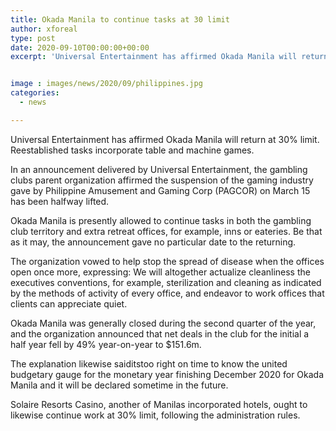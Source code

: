 ```yaml
---
title: Okada Manila to continue tasks at 30 limit
author: xforeal 
type: post
date: 2020-09-10T00:00:00+00:00
excerpt: 'Universal Entertainment has affirmed Okada Manila will return at 30&amp;percnt; capacity '


image : images/news/2020/09/philippines.jpg
categories:
  - news

---
```

Universal Entertainment has affirmed Okada Manila will return at 30&percnt; limit. Reestablished tasks incorporate table and machine games.<span data-ccp-props="{" /> 

<span data-contrast="auto">In an announcement delivered by Universal Entertainment, the gambling clubs parent organization affirmed the suspension of the gaming industry gave by Philippine Amusement and Gaming Corp (PAGCOR) on March 15 has been halfway lifted. </span>

Okada Manila is presently allowed to continue tasks in both the gambling club territory and extra retreat offices, for example, inns or eateries. Be that as it may, the announcement gave no particular date to the returning.<span data-ccp-props="{" /> 

<span data-contrast="auto">The organization vowed to help stop the spread of disease when the offices open once more, expressing: We will altogether actualize cleanliness the executives conventions, for example, sterilization and cleaning as indicated by the methods of activity of every office, and endeavor to work offices that clients can appreciate quiet. </span><span data-ccp-props="{" />

<span data-contrast="auto">Okada Manila was generally closed during the second quarter of the year, and the organization announced that net deals in the club for the initial a half year fell by 49&percnt; year-on-year to $151.6m. </span><span data-ccp-props="{" />

<span data-contrast="auto">The explanation likewise saiditstoo right on time to know the united budgetary gauge for the monetary year finishing December 2020 for Okada Manila and it will be declared sometime in the future. </span><span data-ccp-props="{" />

<span data-contrast="auto">Solaire Resorts Casino, another of Manilas incorporated hotels, ought to likewise continue work at 30&percnt; limit, following the administration rules. </span>